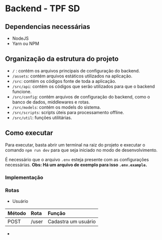 # Backend - TPF SD
## Dependencias necessárias
- NodeJS
- Yarn ou NPM

## Organização da estrutura do projeto
- `/` : contém os arquivos principais de configuração do backend.
- `/assets`: contém arquivos estáticos utilizados na aplicação.
- `/src`: contém os códigos fonte de toda a aplicação.
- `/src/api`: contém os códigos que serão utilizados para que o backend funcione.
- `/src/config`: contém arquivos de configuração do backend, como o banco de dados, middlewares e rotas.
- `/src/models`: contém os models do sistema.
- `/src/scripts`: scripts úteis para processamento offline.
- `/src/util`: funções utilitárias.

## Como executar
Para executar, basta abrir um terminal na raiz do projeto e executar o comando `npm run dev` para que seja iniciado no modo de desenvolvimento.

É necessário que o arquivo `.env` esteja presente com as configurações necessárias. **Obs: Há um arquivo de exemplo para isso `.env.example`.**

### Implementação
### Rotas
- Usuário

| Método | Rota  | Função              |
| :----- | :---- | :------------------ |
| POST   | /user | Cadastra um usuário |

- 